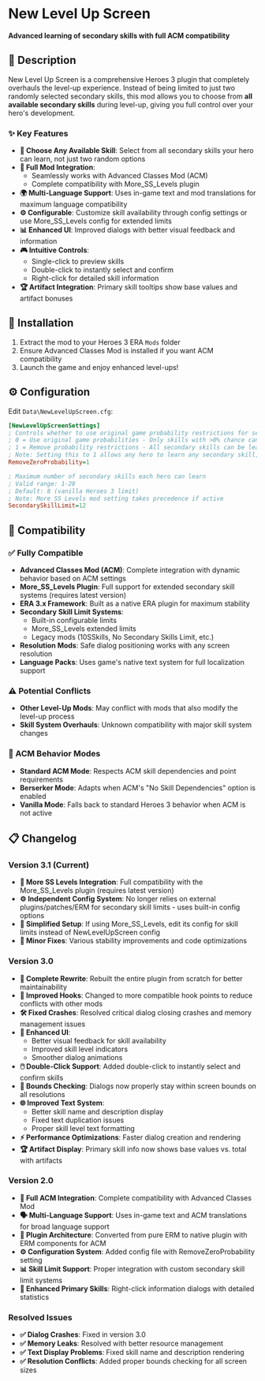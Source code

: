 # New Level Up Screen

**Advanced learning of secondary skills with full ACM compatibility**

## 📖 Description

New Level Up Screen is a comprehensive Heroes 3 plugin that completely overhauls the level-up experience. Instead of being limited to just two randomly selected secondary skills, this mod allows you to choose from **all available secondary skills** during level-up, giving you full control over your hero's development.

### ✨ Key Features

- **🎯 Choose Any Available Skill**: Select from all secondary skills your hero can learn, not just two random options
- **🔗 Full Mod Integration**: 
  - Seamlessly works with Advanced Classes Mod (ACM)
  - Complete compatibility with More_SS_Levels plugin
- **🌍 Multi-Language Support**: Uses in-game text and mod translations for maximum language compatibility
- **⚙️ Configurable**: Customize skill availability through config settings or use More_SS_Levels config for extended limits
- **📊 Enhanced UI**: Improved dialogs with better visual feedback and information
- **🎮 Intuitive Controls**: 
  - Single-click to preview skills
  - Double-click to instantly select and confirm
  - Right-click for detailed skill information
- **🏆 Artifact Integration**: Primary skill tooltips show base values and artifact bonuses

## 🚀 Installation

1. Extract the mod to your Heroes 3 ERA `Mods` folder
2. Ensure Advanced Classes Mod is installed if you want ACM compatibility
3. Launch the game and enjoy enhanced level-ups!

## ⚙️ Configuration

Edit `Data\NewLevelUpScreen.cfg`:

```ini
[NewLevelUpScreenSettings]
; Controls whether to use original game probability restrictions for secondary skills
; 0 = Use original game probabilities - Only skills with >0% chance can be learned (Default)
; 1 = Remove probability restrictions - All secondary skills can be learned regardless of hero class
; Note: Setting this to 1 allows any hero to learn any secondary skill, ignoring class restrictions
RemoveZeroProbability=1

; Maximum number of secondary skills each hero can learn
; Valid range: 1-28
; Default: 8 (vanilla Heroes 3 limit)
; Note: More SS Levels mod setting takes precedence if active
SecondarySkillLimit=12
```

## 🔧 Compatibility

### ✅ Fully Compatible
- **Advanced Classes Mod (ACM)**: Complete integration with dynamic behavior based on ACM settings
- **More_SS_Levels Plugin**: Full support for extended secondary skill systems (requires latest version)
- **ERA 3.x Framework**: Built as a native ERA plugin for maximum stability
- **Secondary Skill Limit Systems**: 
  - Built-in configurable limits
  - More_SS_Levels extended limits
  - Legacy mods (10SSkills, No Secondary Skills Limit, etc.)
- **Resolution Mods**: Safe dialog positioning works with any screen resolution
- **Language Packs**: Uses game's native text system for full localization support

### ⚠️ Potential Conflicts
- **Other Level-Up Mods**: May conflict with mods that also modify the level-up process
- **Skill System Overhauls**: Unknown compatibility with major skill system changes

### 🔄 ACM Behavior Modes
- **Standard ACM Mode**: Respects ACM skill dependencies and point requirements
- **Berserker Mode**: Adapts when ACM's "No Skill Dependencies" option is enabled
- **Vanilla Mode**: Falls back to standard Heroes 3 behavior when ACM is not active

## 📋 Changelog

### Version 3.1 (Current)
- **🔗 More SS Levels Integration**: Full compatibility with the More_SS_Levels plugin (requires latest version)
- **⚙️ Independent Config System**: No longer relies on external plugins/patches/ERM for secondary skill limits - uses built-in config options
- **🔧 Simplified Setup**: If using More_SS_Levels, edit its config for skill limits instead of NewLevelUpScreen config
- **🐛 Minor Fixes**: Various stability improvements and code optimizations

### Version 3.0
- **🔄 Complete Rewrite**: Rebuilt the entire plugin from scratch for better maintainability
- **🔧 Improved Hooks**: Changed to more compatible hook points to reduce conflicts with other mods
- **🛠️ Fixed Crashes**: Resolved critical dialog closing crashes and memory management issues
- **🎨 Enhanced UI**: 
  - Better visual feedback for skill availability
  - Improved skill level indicators
  - Smoother dialog animations
- **🖱️ Double-Click Support**: Added double-click to instantly select and confirm skills
- **📐 Bounds Checking**: Dialogs now properly stay within screen bounds on all resolutions
- **🌐 Improved Text System**: 
  - Better skill name and description display
  - Fixed text duplication issues
  - Proper skill level text formatting
- **⚡ Performance Optimizations**: Faster dialog creation and rendering
- **🏆 Artifact Display**: Primary skill info now shows base values vs. total with artifacts

### Version 2.0
- **🤝 Full ACM Integration**: Complete compatibility with Advanced Classes Mod
- **🗣️ Multi-Language Support**: Uses in-game text and ACM translations for broad language support
- **🔌 Plugin Architecture**: Converted from pure ERM to native plugin with ERM components for ACM
- **⚙️ Configuration System**: Added config file with RemoveZeroProbability setting
- **📊 Skill Limit Support**: Proper integration with custom secondary skill limit systems
- **🎯 Enhanced Primary Skills**: Right-click information dialogs with detailed statistics

### Resolved Issues
- **✅ Dialog Crashes**: Fixed in version 3.0
- **✅ Memory Leaks**: Resolved with better resource management
- **✅ Text Display Problems**: Fixed skill name and description rendering
- **✅ Resolution Conflicts**: Added proper bounds checking for all screen sizes